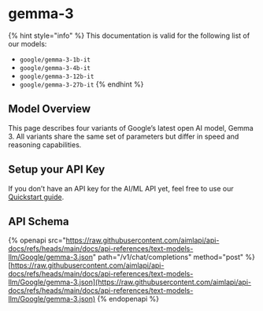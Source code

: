 # gemma-3

{% hint style="info" %}
This documentation is valid for the following list of our models:

* `google/gemma-3-1b-it`
* `google/gemma-3-4b-it`
* `google/gemma-3-12b-it`
* `google/gemma-3-27b-it`
{% endhint %}

## Model Overview

This page describes four variants of Google’s latest open AI model, Gemma 3. All variants share the same set of parameters but differ in speed and reasoning capabilities.

## Setup your API Key

If you don’t have an API key for the AI/ML API yet, feel free to use our [Quickstart guide](https://docs.aimlapi.com/quickstart/setting-up).

## API Schema

{% openapi src="https://raw.githubusercontent.com/aimlapi/api-docs/refs/heads/main/docs/api-references/text-models-llm/Google/gemma-3.json" path="/v1/chat/completions" method="post" %}
[https://raw.githubusercontent.com/aimlapi/api-docs/refs/heads/main/docs/api-references/text-models-llm/Google/gemma-3.json](https://raw.githubusercontent.com/aimlapi/api-docs/refs/heads/main/docs/api-references/text-models-llm/Google/gemma-3.json)
{% endopenapi %}

